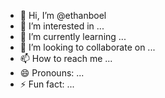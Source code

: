 - 👋 Hi, I’m @ethanboel
- 👀 I’m interested in ...
- 🌱 I’m currently learning ...
- 💞️ I’m looking to collaborate on ...
- 📫 How to reach me ...
- 😄 Pronouns: ...
- ⚡ Fun fact: ...

<!---
ethanboel/ethanboel is a ✨ special ✨ repository because its `README.md` (this file) appears on your GitHub profile.
You can click the Preview link to take a look at your changes.
--->
